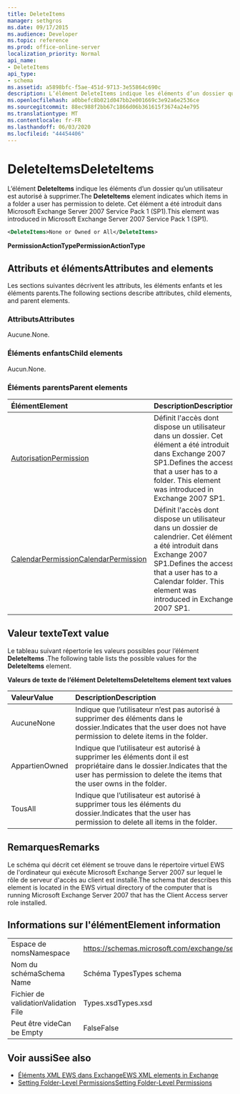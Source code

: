 ```yaml
---
title: DeleteItems
manager: sethgros
ms.date: 09/17/2015
ms.audience: Developer
ms.topic: reference
ms.prod: office-online-server
localization_priority: Normal
api_name:
- DeleteItems
api_type:
- schema
ms.assetid: a5898bfc-f5ae-451d-9713-3e55864c690c
description: L’élément DeleteItems indique les éléments d’un dossier qu’un utilisateur est autorisé à supprimer. Cet élément a été introduit dans Microsoft Exchange Server 2007 Service Pack 1 (SP1).
ms.openlocfilehash: a0bbefc8b021d047bb2e001669c3e92a6e2536ce
ms.sourcegitcommit: 88ec988f2bb67c1866d06b361615f3674a24e795
ms.translationtype: MT
ms.contentlocale: fr-FR
ms.lasthandoff: 06/03/2020
ms.locfileid: "44454406"
---
```

# <a name="deleteitems"></a><span data-ttu-id="86f3d-104">DeleteItems</span><span class="sxs-lookup"><span data-stu-id="86f3d-104">DeleteItems</span></span>

<span data-ttu-id="86f3d-105">L’élément **DeleteItems** indique les éléments d’un dossier qu’un utilisateur est autorisé à supprimer.</span><span class="sxs-lookup"><span data-stu-id="86f3d-105">The **DeleteItems** element indicates which items in a folder a user has permission to delete.</span></span> <span data-ttu-id="86f3d-106">Cet élément a été introduit dans Microsoft Exchange Server 2007 Service Pack 1 (SP1).</span><span class="sxs-lookup"><span data-stu-id="86f3d-106">This element was introduced in Microsoft Exchange Server 2007 Service Pack 1 (SP1).</span></span> 
  
```xml
<DeleteItems>None or Owned or All</DeleteItems>
```

 <span data-ttu-id="86f3d-107">**PermissionActionType**</span><span class="sxs-lookup"><span data-stu-id="86f3d-107">**PermissionActionType**</span></span>
## <a name="attributes-and-elements"></a><span data-ttu-id="86f3d-108">Attributs et éléments</span><span class="sxs-lookup"><span data-stu-id="86f3d-108">Attributes and elements</span></span>

<span data-ttu-id="86f3d-109">Les sections suivantes décrivent les attributs, les éléments enfants et les éléments parents.</span><span class="sxs-lookup"><span data-stu-id="86f3d-109">The following sections describe attributes, child elements, and parent elements.</span></span>
  
### <a name="attributes"></a><span data-ttu-id="86f3d-110">Attributs</span><span class="sxs-lookup"><span data-stu-id="86f3d-110">Attributes</span></span>

<span data-ttu-id="86f3d-111">Aucune.</span><span class="sxs-lookup"><span data-stu-id="86f3d-111">None.</span></span>
  
### <a name="child-elements"></a><span data-ttu-id="86f3d-112">Éléments enfants</span><span class="sxs-lookup"><span data-stu-id="86f3d-112">Child elements</span></span>

<span data-ttu-id="86f3d-113">Aucun.</span><span class="sxs-lookup"><span data-stu-id="86f3d-113">None.</span></span>
  
### <a name="parent-elements"></a><span data-ttu-id="86f3d-114">Éléments parents</span><span class="sxs-lookup"><span data-stu-id="86f3d-114">Parent elements</span></span>

|<span data-ttu-id="86f3d-115">**Élément**</span><span class="sxs-lookup"><span data-stu-id="86f3d-115">**Element**</span></span>|<span data-ttu-id="86f3d-116">**Description**</span><span class="sxs-lookup"><span data-stu-id="86f3d-116">**Description**</span></span>|
|:-----|:-----|
|[<span data-ttu-id="86f3d-117">Autorisation</span><span class="sxs-lookup"><span data-stu-id="86f3d-117">Permission</span></span>](permission.md) <br/> |<span data-ttu-id="86f3d-p103">Définit l'accès dont dispose un utilisateur dans un dossier. Cet élément a été introduit dans Exchange 2007 SP1.</span><span class="sxs-lookup"><span data-stu-id="86f3d-p103">Defines the access that a user has to a folder. This element was introduced in Exchange 2007 SP1.</span></span>  <br/> |
|[<span data-ttu-id="86f3d-120">CalendarPermission</span><span class="sxs-lookup"><span data-stu-id="86f3d-120">CalendarPermission</span></span>](calendarpermission.md) <br/> |<span data-ttu-id="86f3d-p104">Définit l'accès dont dispose un utilisateur dans un dossier de calendrier. Cet élément a été introduit dans Exchange 2007 SP1.</span><span class="sxs-lookup"><span data-stu-id="86f3d-p104">Defines the access that a user has to a Calendar folder. This element was introduced in Exchange 2007 SP1.</span></span>  <br/> |
   
## <a name="text-value"></a><span data-ttu-id="86f3d-123">Valeur texte</span><span class="sxs-lookup"><span data-stu-id="86f3d-123">Text value</span></span>

<span data-ttu-id="86f3d-124">Le tableau suivant répertorie les valeurs possibles pour l’élément **DeleteItems** .</span><span class="sxs-lookup"><span data-stu-id="86f3d-124">The following table lists the possible values for the **DeleteItems** element.</span></span> 
  
<span data-ttu-id="86f3d-125">**Valeurs de texte de l’élément DeleteItems**</span><span class="sxs-lookup"><span data-stu-id="86f3d-125">**DeleteItems element text values**</span></span>

|<span data-ttu-id="86f3d-126">**Valeur**</span><span class="sxs-lookup"><span data-stu-id="86f3d-126">**Value**</span></span>|<span data-ttu-id="86f3d-127">**Description**</span><span class="sxs-lookup"><span data-stu-id="86f3d-127">**Description**</span></span>|
|:-----|:-----|
|<span data-ttu-id="86f3d-128">Aucune</span><span class="sxs-lookup"><span data-stu-id="86f3d-128">None</span></span>  <br/> |<span data-ttu-id="86f3d-129">Indique que l’utilisateur n’est pas autorisé à supprimer des éléments dans le dossier.</span><span class="sxs-lookup"><span data-stu-id="86f3d-129">Indicates that the user does not have permission to delete items in the folder.</span></span>  <br/> |
|<span data-ttu-id="86f3d-130">Appartien</span><span class="sxs-lookup"><span data-stu-id="86f3d-130">Owned</span></span>  <br/> |<span data-ttu-id="86f3d-131">Indique que l’utilisateur est autorisé à supprimer les éléments dont il est propriétaire dans le dossier.</span><span class="sxs-lookup"><span data-stu-id="86f3d-131">Indicates that the user has permission to delete the items that the user owns in the folder.</span></span>  <br/> |
|<span data-ttu-id="86f3d-132">Tous</span><span class="sxs-lookup"><span data-stu-id="86f3d-132">All</span></span>  <br/> |<span data-ttu-id="86f3d-133">Indique que l’utilisateur est autorisé à supprimer tous les éléments du dossier.</span><span class="sxs-lookup"><span data-stu-id="86f3d-133">Indicates that the user has permission to delete all items in the folder.</span></span>  <br/> |
   
## <a name="remarks"></a><span data-ttu-id="86f3d-134">Remarques</span><span class="sxs-lookup"><span data-stu-id="86f3d-134">Remarks</span></span>

<span data-ttu-id="86f3d-135">Le schéma qui décrit cet élément se trouve dans le répertoire virtuel EWS de l'ordinateur qui exécute Microsoft Exchange Server 2007 sur lequel le rôle de serveur d'accès au client est installé.</span><span class="sxs-lookup"><span data-stu-id="86f3d-135">The schema that describes this element is located in the EWS virtual directory of the computer that is running Microsoft Exchange Server 2007 that has the Client Access server role installed.</span></span>
  
## <a name="element-information"></a><span data-ttu-id="86f3d-136">Informations sur l'élément</span><span class="sxs-lookup"><span data-stu-id="86f3d-136">Element information</span></span>

|||
|:-----|:-----|
|<span data-ttu-id="86f3d-137">Espace de noms</span><span class="sxs-lookup"><span data-stu-id="86f3d-137">Namespace</span></span>  <br/> |https://schemas.microsoft.com/exchange/services/2006/types  <br/> |
|<span data-ttu-id="86f3d-138">Nom du schéma</span><span class="sxs-lookup"><span data-stu-id="86f3d-138">Schema Name</span></span>  <br/> |<span data-ttu-id="86f3d-139">Schéma Types</span><span class="sxs-lookup"><span data-stu-id="86f3d-139">Types schema</span></span>  <br/> |
|<span data-ttu-id="86f3d-140">Fichier de validation</span><span class="sxs-lookup"><span data-stu-id="86f3d-140">Validation File</span></span>  <br/> |<span data-ttu-id="86f3d-141">Types.xsd</span><span class="sxs-lookup"><span data-stu-id="86f3d-141">Types.xsd</span></span>  <br/> |
|<span data-ttu-id="86f3d-142">Peut être vide</span><span class="sxs-lookup"><span data-stu-id="86f3d-142">Can be Empty</span></span>  <br/> |<span data-ttu-id="86f3d-143">False</span><span class="sxs-lookup"><span data-stu-id="86f3d-143">False</span></span>  <br/> |
   
## <a name="see-also"></a><span data-ttu-id="86f3d-144">Voir aussi</span><span class="sxs-lookup"><span data-stu-id="86f3d-144">See also</span></span>

- [<span data-ttu-id="86f3d-145">Éléments XML EWS dans Exchange</span><span class="sxs-lookup"><span data-stu-id="86f3d-145">EWS XML elements in Exchange</span></span>](ews-xml-elements-in-exchange.md)
- [<span data-ttu-id="86f3d-146">Setting Folder-Level Permissions</span><span class="sxs-lookup"><span data-stu-id="86f3d-146">Setting Folder-Level Permissions</span></span>](https://msdn.microsoft.com/library/c7530e86-5112-401c-b10a-9c054ae59f07%28Office.15%29.aspx)

